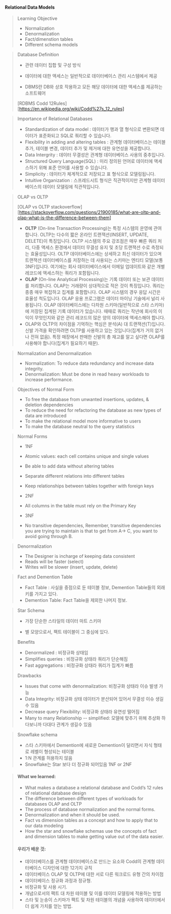 #### Relational Data Models

>Learning Objective
>
>* Normalization
>* Denormalization
>* Fact/dimenstion tables
>* Different schema models



>Database Definition
>
>* 관련 데이터 집합 및 구성 방식
>* 데이터에 대한 액세스는 일반적으로 데이터베이스 관리 시스템에서 제공
>
>* DBMS란 DB와 상호 작용하고 모든 해당 데이터에 대한 액세스를 제공하는 소프트웨어
>
>[RDBMS  Codd 12Rules][https://en.wikipedia.org/wiki/Codd%27s_12_rules]



>Importance of Relational Databases
>
>* Standardization of data model : 데이터가 행과 열 형식으로 변환되면 데이터가 표준화되고 SQL로 쿼리할 수 있습니다.
>* Flexibility in adding and altering tables : 관계형 데이터베이스는 테이블 추가, 테이블 변경, 데이터 추가 및 제거에 대한 유연성을 제공합니다.
>* Data Intergrity : 데이터 무결성은 관계형 데이터베이스 사용의 중추입니다.
>* Structured Query Language(SQL) : 미리 정의된 언어로 데이터에 액세스하기 위해 표준 언어를 사용할 수 있습니다.
>* Simplicity : 데이터가 체계적으로 저장되고 표 형식으로 모델링됩니다.
>* Intuitive Organization : 스프레드시트 형식은 직관적이지만 관계형 데이터베이스의 데이터 모델링에 직관적입니다.



>OLAP vs OLTP
>
>[OLAP vs OLTP stackoverflow][https://stackoverflow.com/questions/21900185/what-are-oltp-and-olap-what-is-the-difference-between-them]
>
>* **OLTP** (On-line Transaction Processing)는 특정 시스템의 운영에 관여합니다. OLTP는 다수의 짧은 온라인 트랜잭션(INSERT, UPDATE, DELETE)이 특징입니다. OLTP 시스템의 주요 강조점은 매우 빠른 쿼리 처리, 다중 액세스 환경에서 데이터 무결성 유지 및 초당 트랜잭션 수로 측정되는 효율성입니다. OLTP 데이터베이스에는 상세하고 최신 데이터가 있으며 트랜잭션 데이터베이스를 저장하는 데 사용되는 스키마는 엔티티 모델(보통 3NF)입니다. 여기에는 회사 데이터베이스에서 이메일 업데이트와 같은 개별 레코드에 액세스하는 쿼리가 포함됩니다.
>* **OLAP** (On-line Analytical Processing)는 기록 데이터 또는 보관 데이터를 처리합니다. OLAP는 거래량이 상대적으로 적은 것이 특징입니다. 쿼리는 종종 매우 복잡하고 집계를 포함합니다. OLAP 시스템의 경우 응답 시간은 효율성 척도입니다. OLAP 응용 프로그램은 데이터 마이닝 기술에서 널리 사용됩니다. OLAP 데이터베이스에는 다차원 스키마(일반적으로 스타 스키마)에 저장된 집계된 기록 데이터가 있습니다. 때때로 쿼리는 작년에 회사의 이익이 무엇인지와 같은 관리 레코드의 많은 양의 데이터에 액세스해야 합니다.
>* OLAP와 OLTP의 차이점을 기억하는 핵심은 분석(A) 대 트랜잭션(T)입니다. 신발 가격을 확인하려면 OLTP를 사용하고 있는 것입니다(집계가 거의 없거나 전혀 없음). 특정 매장에서 판매한 신발의 총 재고를 알고 싶다면 OLAP를 사용해야 합니다(집계가 필요하기 때문).
>



>Normalization and Denormalization
>
>* Normalization: To reduce data redundancy and increase data integrity.
>* Denormalization: Must be done in read heavy workloads to increase performance.



>Objectives of Normal Form
>
>* To free the database from unwanted insertions, updates, & deletion dependencies
>* To reduce the need for refactoring the database as new types of data are introduced
>* To make the relational model more informative to users
>* To make the database neutral to the query statistics



>Normal Forms
>
>* 1NF
>
>  * Atomic values: each cell contains unique and single values
>
>  * Be able to add data without altering tables
>
>  * Separate different relations into different tables
>
>  * Keep relationships between tables together with foreign keys
>
>* 2NF
>
>  * All columns in the table must rely on the Primary Key
>
>* 3NF
>
>  * No transitive dependencies, Remember, transitive dependencies you are trying to maintain is that to get from A-> C, you want to avoid going through B.
>



>Denormalization
>
>* The Designer is incharge of keeping data consistent
>* Reads will be faster (select)
>* Writes will be slower (insert, update, delete)
>



>Fact and Demention Table
>
>* Fact Table : 사실을 중점으로 둔 테이블 정보, Demention Table들의 외래키를 가지고 있다.
>* Demention Table: Fact Table을 제외한 나머지 정보.



>Star Schema
>
>* 가장 단순한 스타일의 데이터 마트 스키마
>
>* 별 모양으로서, 팩트 테이블이 그 중심에 있다.
>
>Benefits
>
>* Denormalized : 비정규화 상태임
>* Simplifies queries : 비정규화 상태라 쿼리가 단순해짐
>* Fast aggregations : 비정규화 상태라 쿼리가 집계가 빠름
>
>Drawbacks
>
>* Issues that come with denormailzation: 비정규화 상태라 이슈 발생 가능
>* Data Integrity: 비정규화 상태 데이터가 분산되어 있어서 무결성 이슈 생길수 있음
>* Decrease query Flexibility: 비정규화 상태라 유연성 떨어짐
>* Many to many Relationship -- simplified: 모델에 맞추기 위해 추상화 하다보니까 다대다 관계가 생길수 있음



>Snowflake schema
>
>* 스타 스키마에서 Demention에 새로운 Demention이 달리면서 자식 형태로 레벨이 형성되는 테이블
>* 1:N 관계를 허용하지 않음
>* Snowflake는 Star 보다 더 정규화 되어있음 1NF or 2NF
>



>#### What we learned:
>
>- What makes a database a relational database and Codd’s 12 rules of relational database design
>- The difference between different types of workloads for databases OLAP and OLTP
>- The process of database normalization and the normal forms.
>- Denormalization and when it should be used.
>- Fact vs dimension tables as a concept and how to apply that to our data modeling
>- How the star and snowflake schemas use the concepts of fact and dimension tables to make getting value out of the data easier.
>
>#### 우리가 배운 것:
>
>- 데이터베이스를 관계형 데이터베이스로 만드는 요소와 Codd의 관계형 데이터베이스 디자인에 대한 12가지 규칙
>- 데이터베이스 OLAP 및 OLTP에 대한 서로 다른 워크로드 유형 간의 차이점
>- 데이터베이스 정규화 과정과 정규형.
>- 비정규화 및 사용 시기.
>- 개념으로서의 팩트 대 차원 테이블 및 이를 데이터 모델링에 적용하는 방법
>- 스타 및 눈송이 스키마가 팩트 및 차원 테이블의 개념을 사용하여 데이터에서 더 쉽게 가치를 얻는 방법.

